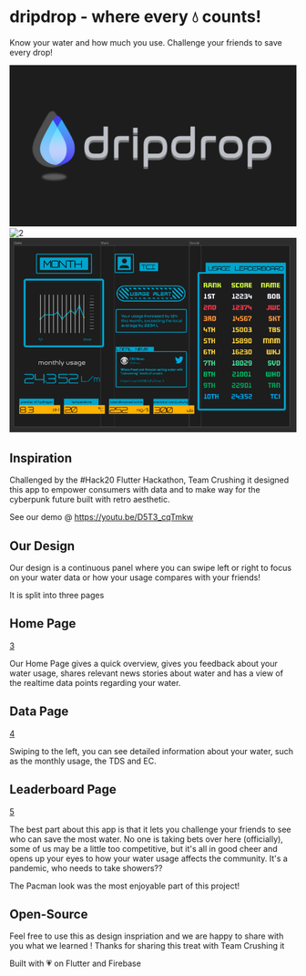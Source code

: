 # dripdrop - where every 💧 counts!

Know your water and how much you use. Challenge your friends to save every drop! 


![1](/assets/logo.png)
![2](/assets/dripdropggif.gif)
![2](/assets/presentation.png)

## Inspiration

Challenged by the #Hack20 Flutter Hackathon, Team Crushing it designed this app to empower consumers with data and to make way for the cyberpunk future built with retro aesthetic. 

See our demo @ https://youtu.be/D5T3_cqTmkw

## Our Design


Our design is a continuous panel where you can swipe left or right to focus on your water data or how your usage compares with your friends!

It is split into three pages

## Home Page

[3](/assets/homepage.png)

Our Home Page gives a quick overview, gives you feedback about your water usage, shares relevant news stories about water and has a view of the realtime data points regarding your water.

## Data Page

[4](/assets/Data.png)

Swiping to the left, you can see detailed information about your water, such as the monthly usage, the TDS and EC. 

## Leaderboard Page

[5](/assets/leaderboardpage.png)

The best part about this app is that it lets you challenge your friends to see who can save the most water. No one is taking bets over here (officially), some of us may be a little too competitive, but it's all in good cheer and opens up your eyes to how your water usage affects the community. It's a pandemic, who needs to take showers??

The Pacman look was the most enjoyable part of this project!

## Open-Source

Feel free to use this as design inspriation and we are happy to share with you what we learned ! Thanks for sharing this treat with Team Crushing it

Built with 💗 on Flutter and Firebase
